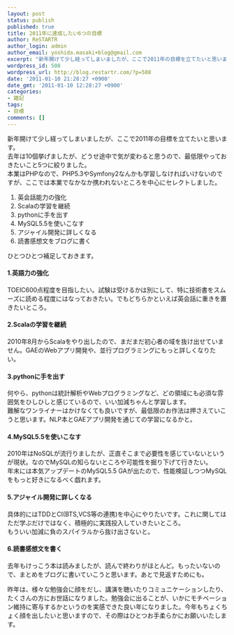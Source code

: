 ```yaml
---
layout: post
status: publish
published: true
title: 2011年に達成したい6つの目標
author: ReSTARTR
author_login: admin
author_email: yoshida.masaki+blog@gmail.com
excerpt: "新年開けて少し経ってしまいましたが、ここで2011年の目標を立てたいと思います。\r\n去年は10個挙げましたが、どうせ途中で気が変わると思うので、最低限やっておきたいこと5つに絞りました。\r\n本業はPHPなので、PHP5.3やSymfony2なんかも学習しなければいけないのですが、ここでは本業でなかなか携われないところを中心にセレクトしました。\r\n\r\n<ol>\r\n<li>英会話能力の強化</li>\r\n<li>Scalaの学習を継続</li>\r\n<li>pythonに手を出す</li>\r\n<li>MySQL5.5を使いこなす</li>\r\n<li>アジャイル開発に詳しくなる</li>\r\n<li>読書感想文をブログに書く</li>\r\n</ol>\r\n\r\nひとつひとつ補足しておきます。\r\n"
wordpress_id: 508
wordpress_url: http://blog.restartr.com/?p=508
date: '2011-01-10 21:28:27 +0900'
date_gmt: '2011-01-10 12:28:27 +0900'
categories:
- 雑記
tags:
- 目標
comments: []
---
```

<p>新年開けて少し経ってしまいましたが、ここで2011年の目標を立てたいと思います。<br />
去年は10個挙げましたが、どうせ途中で気が変わると思うので、最低限やっておきたいこと5つに絞りました。<br />
本業はPHPなので、PHP5.3やSymfony2なんかも学習しなければいけないのですが、ここでは本業でなかなか携われないところを中心にセレクトしました。</p>
<ol>
<li>英会話能力の強化</li>
<li>Scalaの学習を継続</li>
<li>pythonに手を出す</li>
<li>MySQL5.5を使いこなす</li>
<li>アジャイル開発に詳しくなる</li>
<li>読書感想文をブログに書く</li>
</ol>
<p>ひとつひとつ補足しておきます。<br />
<a id="more"></a><a id="more-508"></a></p>
<h4>1.英語力の強化</h4>
<p>TOEIC600点程度を目指したい。試験は受けるかは別にして、特に技術書をスムーズに読める程度にはなっておきたい。でもどちらかといえば英会話に重きを置きたいところ。</p>
<h4>2.Scalaの学習を継続</h4>
<p>2010年8月からScalaをやり出したので、まだまだ初心者の域を抜け出せていません。GAEのWebアプリ開発や、並行プログラミングにもっと詳しくなりたい。</p>
<h4>3.pythonに手を出す</h4>
<p>何やら、pythonは統計解析やWebプログラミングなど、どの領域にも必須な雰囲気をひしひしと感じているので、いい加減ちゃんと学習します。<br />
難解なワンライナーはかけなくても良いですが、最低限のお作法は押さえていこうと思います。NLP本とGAEアプリ開発を通じての学習になるかと。</p>
<h4>4.MySQL5.5を使いこなす</h4>
<p>2010年はNoSQLが流行りましたが、正直そこまで必要性を感じていないというが現状。なのでMySQLの知らないところや可能性を掘り下げて行きたい。<br />
年末には本気アップデートのMySQL5.5 GAが出たので、性能検証しつつMySQLをもっと好きになるべく戯れます。</p>
<h4>5.アジャイル開発に詳しくなる</h4>
<p>具体的にはTDDとCI(BTS,VCS等の連携)を中心にやりたいです。これに関してはただ学ぶだけではなく、積極的に実践投入していきたいところ。<br />
もういい加減に負のスパイラルから抜け出さないと。</p>
<h4>6.読書感想文を書く</h4>
<p>去年もけっこう本は読みましたが、読んで終わりがほとんど。もったいないので、まとめをブログに書いていこうと思います。あとで見返すためにも。</p>
<p>昨年は、様々な勉強会に顔をだし、講演を聴いたりコミュニケーションしたり、たくさんの方にお世話になりました。勉強会に出ることが、いかにモチベーション維持に寄与するかというのを実感できた良い年になりました。今年もちょくちょく顔を出したいと思いますので、その際はひとつお手柔らかにお願いいたします。</p>
